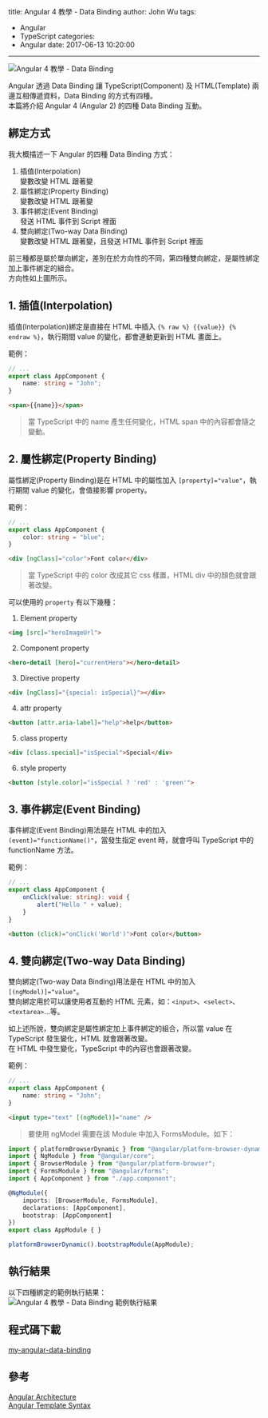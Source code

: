 title: Angular 4 教學 - Data Binding
author: John Wu
tags:
  - Angular
  - TypeScript
categories:
  - Angular
date: 2017-06-13 10:20:00
---
![Angular 4 教學 - Data Binding](/images/pasted-196.png)

Angular 透過 Data Binding 讓 TypeScript(Component) 及 HTML(Template) 兩邊互相傳遞資料，Data Binding 的方式有四種。  
本篇將介紹 Angular 4 (Angular 2) 的四種 Data Binding 互動。  

<!-- more -->

## 綁定方式

我大概描述一下 Angular 的四種 Data Binding 方式：
1. 插值(Interpolation)  
變數改變 HTML 跟著變  
2. 屬性綁定(Property Binding)  
變數改變 HTML 跟著變  
3. 事件綁定(Event Binding)  
發送 HTML 事件到 Script 裡面  
4. 雙向綁定(Two-way Data Binding)  
變數改變 HTML 跟著變，且發送 HTML 事件到 Script 裡面  

前三種都是屬於單向綁定，差別在於方向性的不同，第四種雙向綁定，是屬性綁定加上事件綁定的組合。  
方向性如上圖所示。  

## 1. 插值(Interpolation)

插值(Interpolation)綁定是直接在 HTML 中插入 `{% raw %} {{value}} {% endraw %}`，執行期間 value 的變化，都會連動更新到 HTML 畫面上。  

範例：
```ts
// ...
export class AppComponent {
    name: string = "John";
}
```

```html
<span>{{name}}</span>
```
> 當 TypeScript 中的 name 產生任何變化，HTML span 中的內容都會隨之變動。

## 2. 屬性綁定(Property Binding)

屬性綁定(Property Binding)是在 HTML 中的屬性加入 `[property]="value"`，執行期間 value 的變化，會值接影響 property。  

範例：
```ts
// ...
export class AppComponent {
    color: string = "blue";
}
```

```html
<div [ngClass]="color">Font color</div>
```
> 當 TypeScript 中的 color 改成其它 css 樣置，HTML div 中的顏色就會跟著改變。  

可以使用的 `property` 有以下幾種：
1. Element property  
```html
<img [src]="heroImageUrl">
```
2. Component property  
```html
<hero-detail [hero]="currentHero"></hero-detail>
```
3. Directive property  
```html
<div [ngClass]="{special: isSpecial}"></div>
```
4. attr property  
```html
<button [attr.aria-label]="help">help</button>
```
5. class property  
```html
<div [class.special]="isSpecial">Special</div>
```
6. style property  
```html
<button [style.color]="isSpecial ? 'red' : 'green'">
```

## 3. 事件綁定(Event Binding)

事件綁定(Event Binding)用法是在 HTML 中的加入 `(event)="functionName()"`，當發生指定 event 時，就會呼叫 TypeScript 中的 functionName 方法。  

範例：
```ts
// ...
export class AppComponent {
    onClick(value: string): void {
        alert("Hello " + value);
    }
}
```

```html
<button (click)="onClick('World')">Font color</button>
```

## 4. 雙向綁定(Two-way Data Binding)

雙向綁定(Two-way Data Binding)用法是在 HTML 中的加入 `[(ngModel)]="value"`。  
雙向綁定用於可以讓使用者互動的 HTML 元素，如：`<input>`、`<select>`、`<textarea>`...等。  

如上述所說，雙向綁定是屬性綁定加上事件綁定的組合，所以當 value 在 TypeScript 發生變化，HTML 就會跟著改變。  
在 HTML 中發生變化，TypeScript 中的內容也會跟著改變。  

範例：
```ts
// ...
export class AppComponent {
    name: string = "John";
}
```

```html
<input type="text" [(ngModel)]="name" />
```

> 要使用 ngModel 需要在該 Module 中加入 FormsModule。如下：  
```ts
import { platformBrowserDynamic } from "@angular/platform-browser-dynamic";
import { NgModule } from "@angular/core";
import { BrowserModule } from "@angular/platform-browser";
import { FormsModule } from "@angular/forms";
import { AppComponent } from "./app.component";

@NgModule({
    imports: [BrowserModule, FormsModule],
    declarations: [AppComponent],
    bootstrap: [AppComponent]
})
export class AppModule { }

platformBrowserDynamic().bootstrapModule(AppModule);
```

## 執行結果

以下四種綁定的範例執行結果：  
![Angular 4 教學 - Data Binding 範例執行結果](/images/pasted-196.gif)

## 程式碼下載

[my-angular-data-binding](https://github.com/johnwu1114/my-angular-data-binding)

## 參考

[Angular Architecture](https://angular.io/guide/architecture)  
[Angular Template Syntax](https://angular.io/guide/template-syntax#property-binding)